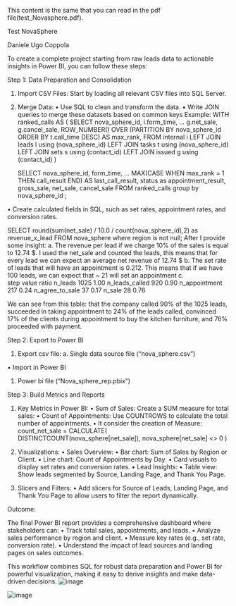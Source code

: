 This content is the same that you can read in the pdf file(test_Novasphere.pdf).

Test NovaSphere

Daniele Ugo Coppola

To create a complete project starting from raw leads data to actionable insights in Power BI, you can follow these steps:

Step 1: Data Preparation and Consolidation
 1. Import CSV Files: Start by loading all relevant CSV files into SQL Server.
 2. Merge Data:
 • Use SQL to clean and transform the data.
 • Write JOIN queries to merge these datasets based on common keys 
Example:
WITH ranked_calls AS (
    SELECT
        nova_sphere_id,
        i.form_time,
...
        g.net_sale,
        g.cancel_sale,
        ROW_NUMBER() OVER (PARTITION BY nova_sphere_id ORDER BY t.call_time DESC) AS max_rank,
    FROM internal i 
        LEFT JOIN leads l using (nova_sphere_id) 
        LEFT JOIN tasks t using (nova_sphere_id) 
        LEFT JOIN sets s using (contact_id)
        LEFT JOIN issued g using (contact_id)
)

    SELECT 
        nova_sphere_id,
        form_time,
...
        MAX(CASE WHEN max_rank = 1 THEN call_result END) AS last_call_result,
        status as appointment_result,
        gross_sale,
        net_sale,
        cancel_sale
    FROM ranked_calls
    group by nova_sphere_id
;

 • Create calculated fields in SQL, such as set rates, appointment rates, and conversion rates.

SELECT
    round(sum(net_sale) / 10.0 / count(nova_sphere_id),2) as revenue_x_lead
FROM nova_sphere
where region is not null;
After I provide some insight:
a.	The revenue per lead if we charge 10% of the sales is equal to 12.74 $.
I used the net_sale and counted the leads, this means that for every lead we can expect an average net revenue of 12.74 $
b.	The set rate of leads that will have an appointment is 0.212.
This means that if we have 100 leads, we can expect that ~ 21 will set an appointment
c.		
step  	value  	ratio
n_leads   	1025   	1.00
n_leads_called	920   	0.90
n_appointment	217   	0.24
n_agree_to_sale	37   	0.17
n_sale	28   	0.76
          
We can see from this table:
that the company called 90% of the 1025 leads, 
succeeded in taking appointment to 24% of the leads called,
convinced 17% of the clients during appointment to buy the kitchen furniture,
and 76% proceeded with payment.

Step 2: Export to Power BI
1.	Export csv file: 
a.	Single data source file (“nova_sphere.csv”)

 • Import in Power BI
1.	Power bi file (“Nova_sphere_rep.pbix”)







Step 3: Build Metrics and Reports
 1. Key Metrics in Power BI:
 • Sum of Sales: Create a SUM measure for total sales:
• Count of Appointments: Use COUNTROWS to calculate the total number of appointments.
•  It consider the creation of Measure:
count_net_sale = CALCULATE(
   DISTINCTCOUNT(nova_sphere[net_sale]),
    nova_sphere[net_sale] <> 0
)


 2. Visualizations:
 • Sales Overview:
 • Bar chart: Sum of Sales by Region or Client.
 • Line chart: Count of Appointments by Day.
• Card visuals to display set rates and conversion rates.
 • Lead Insights:
 • Table view: Show leads segmented by Source, Landing Page, and Thank You Page.

 3. Slicers and Filters:
 • Add slicers for Source of Leads, Landing Page, and Thank You Page to allow users to filter the report dynamically.

Outcome:

The final Power BI report provides a comprehensive dashboard where stakeholders can:
 • Track total sales, appointments, and leads.
 • Analyze sales performance by region and client.
 • Measure key rates (e.g., set rate, conversion rate).
 • Understand the impact of lead sources and landing pages on sales outcomes.

This workflow combines SQL for robust data preparation and Power BI for powerful visualization, making it easy to derive insights and make data-driven decisions.
 ![image](https://github.com/user-attachments/assets/bf17fe88-661e-471e-92e9-b40d033910fe)


![image](https://github.com/user-attachments/assets/4c1f072e-39e9-4c1b-8843-7ac2243734ab)


